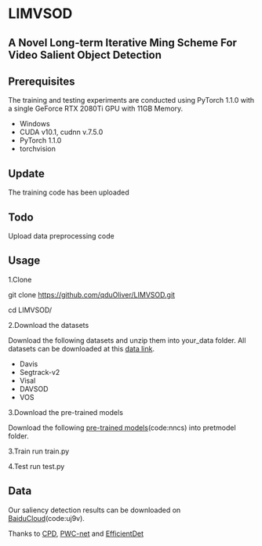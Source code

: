 
# LIMVSOD
## A Novel Long-term Iterative Ming Scheme For Video Salient Object Detection

## Prerequisites
The training and testing experiments are conducted using PyTorch 1.1.0 with a single GeForce RTX 2080Ti GPU with 11GB Memory.
* Windows
* CUDA v10.1, cudnn v.7.5.0
* PyTorch 1.1.0
* torchvision

## Update
The training code has been uploaded
## Todo
Upload data preprocessing code
## Usage
1.Clone

git clone https://github.com/qduOliver/LIMVSOD.git

cd LIMVSOD/

2.Download the datasets

Download the following datasets and unzip them into your_data folder.
All datasets can be downloaded at this [data link](http://dpfan.net/news/).

* Davis
* Segtrack-v2
* Visal
* DAVSOD
* VOS

3.Download the pre-trained models

Download the following [pre-trained models](https://pan.baidu.com/s/1gZ4J85rfMWBM_Ozqey1O6A)(code:nncs) into pretmodel folder. 

3.Train
run train.py

4.Test
run test.py

## Data
Our saliency detection results can be downloaded on [BaiduCloud](https://pan.baidu.com/s/102o67mnMmKzHh2jnSYVJdA)(code:uj9v). 


Thanks to [CPD](https://github.com/wuzhe71/CPD), [PWC-net](https://github.com/sniklaus/pytorch-pwc) and [EfficientDet](https://github.com/zylo117/Yet-Another-EfficientDet-Pytorch)



